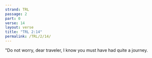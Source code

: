 ```yaml
---
strand: TRL
passage: 2
part: 0
verse: 14
layout: verse
title: "TRL 2:14"
permalink: /TRL/2/14/
---
```

"Do not worry, dear traveler, I know you must have had quite a journey.
